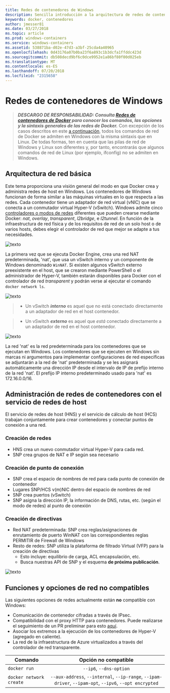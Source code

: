 ```yaml
---
title: Redes de contenedores de Windows
description: Sencilla introducción a la arquitectura de redes de contenedores de Windows.
keywords: docker, contenedores
author: jmesser81
ms.date: 03/27/2018
ms.topic: article
ms.prod: windows-containers
ms.service: windows-containers
ms.assetid: 538871ba-d02e-47d3-a3bf-25cda4a40965
ms.openlocfilehash: 0d43176a07b0ba23f6a893c1b3dcfa1ffddc423d
ms.sourcegitcommit: db508decd9bf6c0dce9952e1a86bf80f00d025eb
ms.translationtype: MT
ms.contentlocale: es-ES
ms.lasthandoff: 07/20/2018
ms.locfileid: "2315658"
---
```

# <a name="windows-container-networking"></a>Redes de contenedores de Windows
> ***DESCARGO DE RESPONSABILIDAD: Consulta [Redes de contenedores de Docker](https://docs.docker.com/engine/userguide/networking/) para conocer los comandos, las opciones y la sintaxis generales de las redes de Docker.*** Con excepción de los casos descritos en este [a continuación](#unsupported-features-and-network-options), todos los comandos de red de Docker se admiten en Windows con la misma sintaxis que en Linux. De todas formas, ten en cuenta que las pilas de red de Windows y Linux son diferentes y, por tanto, encontrarás que algunos comandos de red de Linux (por ejemplo, ifconfig) no se admiten en Windows.


## <a name="basic-networking-architecture"></a>Arquitectura de red básica
Este tema proporciona una visión general del modo en que Docker crea y administra redes de host en Windows. Los contenedores de Windows funcionan de forma similar a las máquinas virtuales en lo que respecta a las redes. Cada contenedor tiene un adaptador de red virtual (vNIC) que se conecta a un conmutador virtual Hyper-V (vSwitch). Windows admite cinco [controladores o modos de redes](./network-drivers-topologies.md) diferentes que pueden crearse mediante Docker: *nat*, *overlay*, *transparent*, *l2bridge*, e *l2tunnel*. En función de la infraestructura de red física y de los requisitos de red de un solo host o de varios hosts, debes elegir el controlador de red que mejor se adapte a tus necesidades.


![texto](media/windowsnetworkstack-simple.png)


La primera vez que se ejecuta Docker Engine, crea una red NAT predeterminada, 'nat', que usa un vSwitch interno y un componente de Windows denominado `WinNAT`. Si existen algunos vSwitch externo preexistente en el host, que se crearon mediante PowerShell o el administrador de Hyper-V, también estarán disponibles para Docker con el controlador de red *transparent* y podrán verse al ejecutar el comando ``docker network ls``.  


![texto](media/docker-network-ls.png)


> - Un vSwitch ***interno*** es aquel que no está conectado directamente a un adaptador de red en el host contenedor. 

> - Un vSwitch ***externo*** es aquel que _está_ conectado directamente a un adaptador de red en el host contenedor.  


![texto](media/get-vmswitch.png)


La red 'nat' es la red predeterminada para los contenedores que se ejecutan en Windows. Los contenedores que se ejecuten en Windows sin marcas ni argumentos para implementar configuraciones de red específicas se adjuntarán a la red de 'nat' predeterminada y se les asignará automáticamente una dirección IP desde el intervalo de IP de prefijo interno de la red 'nat'. El prefijo IP interno predeterminado usado para 'nat' es 172.16.0.0/16. 


## <a name="container-network-management-with-host-network-service"></a>Administración de redes de contenedores con el servicio de redes de host

El servicio de redes de host (HNS) y el servicio de cálculo de host (HCS) trabajan conjuntamente para crear contenedores y conectar puntos de conexión a una red.

### <a name="network-creation"></a>Creación de redes
  - HNS crea un nuevo conmutador virtual Hyper-V para cada red.
  - SNP crea grupos de NAT e IP según sea necesario

### <a name="endpoint-creation"></a>Creación de punto de conexión
  - SNP crea el espacio de nombres de red para cada punto de conexión de contenedor
  - Lugares SNP/HCS v(m)NIC dentro del espacio de nombres de red
  - SNP crea puertos (vSwitch)
  - SNP asigna la dirección IP, la información de DNS, rutas, etc. (según el modo de redes) al punto de conexión

### <a name="policy-creation"></a>Creación de directivas
  - Red NAT predeterminada: SNP crea reglas/asignaciones de enrutamiento de puerto WinNAT con las correspondientes reglas PERMITIR de Firewall de Windows
  - Resto de redes: SNP utiliza la plataforma de filtrado Virtual (VFP) para la creación de directivas
    - Esto incluye: equilibrio de carga, ACL encapsulación, etc.
    - Busca nuestras API de SNP y el esquema **de próxima publicación**.


![texto](media/HNS-Management-Stack.png)


 ## <a name="unsupported-features-and-network-options"></a>Funciones y opciones de red no compatibles
 Las siguientes opciones de redes actualmente están **no** compatible con Windows:
   * Comunicación de contenedor cifradas a través de IPsec.
   * Compatibilidad con el proxy HTTP para contenedores.  Puede realizarse el seguimiento de un PR preliminar para esto [aquí](https://github.com/Microsoft/hcsshim/pull/163).
   * Asociar los extremos a la ejecución de los contenedores de Hyper-V (agregado en caliente).
   * La red de la infraestructura de Azure virtualizados a través del controlador de red transparente.

 | Comando        | Opción no compatible   |
 | ---------------|:--------------------:|
 | ``docker run``|   ``--ip6``, ``--dns-option`` |
 | ``docker network create``| ``--aux-address``, ``--internal``, ``--ip-range``, ``--ipam-driver``, ``--ipam-opt``, ``--ipv6``, ``--opt encrypted`` |